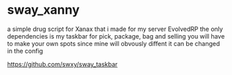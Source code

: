 # sway_xanny
a simple drug script for Xanax that i made for my server EvolvedRP the only dependencies is my taskbar for pick, package, bag and selling you will have to make your own spots since mine will obvously diffent it can be changed in the config

https://github.com/swxy/sway_taskbar



